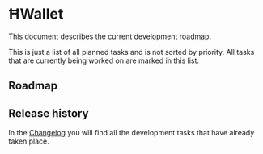 # ĦWallet

This document describes the current development roadmap.

This is just a list of all planned tasks and is not sorted by priority. All tasks that are currently being worked on are marked in this list.

## Roadmap


## Release history

In the [Changelog](./CHANGELOG.md) you will find all the development tasks that have already taken place.
